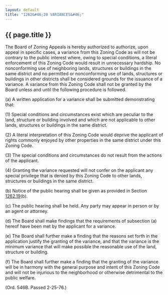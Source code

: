 ```yaml
---
layout: default 
title: "1262&#46;20 VARIANCES&#46;"
---
```


{{ page.title }}
----------------

The Board of Zoning Appeals is hereby authorized to authorize, upon
appeal in specific cases, a variance from this Zoning Code as will not
be contrary to the public interest where, owing to special conditions, a
literal enforcement of this Zoning Code would result in unnecessary
hardship. No nonconforming use of neighboring lands, structures or
buildings in the same district and no permitted or nonconforming use of
lands, structures or buildings in other districts shall be considered
grounds for the issuance of a variance. A variance from this Zoning Code
shall not be granted by the Board unless and until the following
procedure is followed.

​(a) A written application for a variance shall be submitted
demonstrating that:

​(1) Special conditions and circumstances exist which are peculiar to
the land, structure or building involved and which are not applicable to
other lands, structures or buildings in the same district.

​(2) A literal interpretation of this Zoning Code would deprive the
applicant of rights commonly enjoyed by other properties in the same
district under this Zoning Code.

​(3) The special conditions and circumstances do not result from the
actions of the applicant.

​(4) Granting the variance requested will not confer on the applicant
any special privilege that is denied by this Zoning Code to other lands,
structures or buildings in the same district.

​(b) Notice of the public hearing shall be given as provided in Section
[1262.19](4d6707e7.html)(b).

​(c) The public hearing shall be held. Any party may appear in person or
by an agent or attorney.

​(d) The Board shall make findings that the requirements of subsection
(a) hereof have been met by the applicant for a variance.

​(e) The Board shall further make a finding that the reasons set forth
in the application justify the granting of the variance, and that the
variance is the minimum variance that will make possible the reasonable
use of the land, structure or building.

​(f) The Board shall further make a finding that the granting of the
variance will be in harmony with the general purpose and intent of this
Zoning Code and will not be injurious to the neighborhood or otherwise
detrimental to the public welfare.

(Ord. 546B. Passed 2-25-76.)
